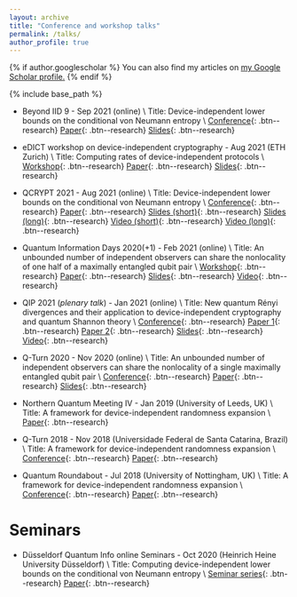 ```yaml
---
layout: archive
title: "Conference and workshop talks"
permalink: /talks/
author_profile: true
---
```


{% if author.googlescholar %}
  You can also find my articles on <u><a href="{{author.googlescholar}}">my Google Scholar profile</a>.</u>
{% endif %}

{% include base_path %}

- Beyond IID 9 - Sep 2021 (online) \\
  Title: Device-independent lower bounds on the conditional von Neumann entropy \\
  [Conference](http://cc.ee.ntu.edu.tw/~beyondiid9/Home.html){: .btn--research}
[Paper](https://arxiv.org/abs/2106.13692){: .btn--research}
[Slides](/files/BIID9_slides.pdf){: .btn--research}

- eDICT workshop on device-independent cryptography - Aug 2021 (ETH Zurich) \\
  Title: Computing rates of device-independent protocols \\
  [Workshop](https://edict.fi.muni.cz/events/kick-off-meeting){: .btn--research}
[Paper](https://arxiv.org/abs/2106.13692){: .btn--research}
[Slides](/files/eDICT_slides.pdf){: .btn--research}

- QCRYPT 2021 - Aug 2021 (online) \\
  Title: Device-independent lower bounds on the conditional von Neumann entropy \\
  [Conference](https://2021.qcrypt.net/){: .btn--research}
[Paper](https://arxiv.org/abs/2106.13692){: .btn--research}
[Slides (short)](/files/QCRYPT_short_slides.pdf){: .btn--research}
[Slides (long)](/files/QCRYPT_long_slides.pdf){: .btn--research}
[Video (short)](https://www.youtube.com/watch?v=EhtP-0XSrmg){: .btn--research}
[Video (long)](https://www.youtube.com/watch?v=rW7dCsVcbic){: .btn--research}

- Quantum Information Days 2020(+1) - Feb 2021 (online) \\
  Title: An unbounded number of independent observers can share the nonlocality of one half of a maximally entangled qubit pair \\
  [Workshop](http://old.cft.edu.pl/QID2020/public/en){: .btn--research}
[Paper](https://arxiv.org/abs/2003.12105){: .btn--research}
[Slides](/files/QID20_slides.pdf){: .btn--research}
[Video](https://youtu.be/Fqomc-WYbzM){: .btn--research}

- QIP 2021 (*plenary talk*) - Jan 2021 (online) \\
  Title: New quantum Rényi divergences and their application to device-independent cryptography and quantum Shannon theory \\
  [Conference](https://www.mcqst.de/qip2021/){: .btn--research}
[Paper 1](https://arxiv.org/abs/2007.12575){: .btn--research}
[Paper 2](https://arxiv.org/abs/2007.12576){: .btn--research}
[Slides](/files/qip21_slides.pdf){: .btn--research}
[Video](https://youtu.be/2zKCCsj1CBI){: .btn--research}

- Q-Turn 2020 - Nov 2020 (online) \\
  Title: An unbounded number of independent observers can share the nonlocality of a single maximally entangled qubit pair \\
  [Conference](https://www.q-turn.org/){: .btn--research}
[Paper](https://arxiv.org/abs/2003.12105){: .btn--research}
[Slides](/files/QTurn20_slides.pdf){: .btn--research}

- Northern Quantum Meeting IV - Jan 2019 (University of Leeds, UK) \\
  Title: A framework for device-independent randomness expansion \\
[Paper](https://arxiv.org/abs/1810.13346){: .btn--research}

- Q-Turn 2018 - Nov 2018 (Universidade Federal de Santa Catarina, Brazil) \\
  Title: A framework for device-independent randomness expansion \\
  [Conference](https://qturnworkshop.wixsite.com/2018){: .btn--research}
[Paper](https://arxiv.org/abs/1810.13346){: .btn--research}

- Quantum Roundabout - Jul 2018 (University of Nottingham, UK) \\
  Title: A framework for device-independent randomness expansion \\
  [Conference](https://quantumroundabout.wordpress.com/){: .btn--research}
[Paper](https://arxiv.org/abs/1810.13346){: .btn--research}

# Seminars

- Düsseldorf Quantum Info online Seminars - Oct 2020 (Heinrich Heine University Düsseldorf) \\
  Title: Computing device-independent lower bounds on the conditional von Neumann entropy \\
  [Seminar series](https://www.tp3.hhu.de/en/duesseldorf-quantum-info-online-seminars/past-events){: .btn--research}
[Paper](https://arxiv.org/abs/2007.12575){: .btn--research}
